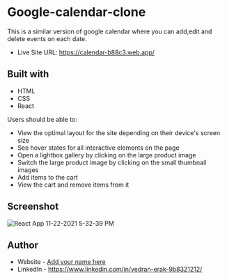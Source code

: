 # Google-calendar-clone

This is a similar version of google calendar where you can add,edit and delete events on each date.

- Live Site URL: https://calendar-b88c3.web.app/


## Built with

- HTML
- CSS
- React


Users should be able to:

- View the optimal layout for the site depending on their device's screen size
- See hover states for all interactive elements on the page
- Open a lightbox gallery by clicking on the large product image
- Switch the large product image by clicking on the small thumbnail images
- Add items to the cart
- View the cart and remove items from it

## Screenshot
![React App 11-22-2021 5-32-39 PM](https://user-images.githubusercontent.com/92994473/142899250-5d162da1-e722-4541-a142-b15f878a50ac.png)



## Author

- Website - [Add your name here](https://www.your-site.com)
- LinkedIn - https://www.linkedin.com/in/vedran-erak-9b8321212/


